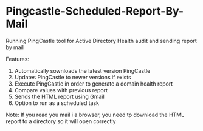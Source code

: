 # Pingcastle-Scheduled-Report-By-Mail
Running PingCastle tool for Active Directory Health audit and sending report by mail

Features:
1. Automatically sownloads the latest version PingCastle
2. Updates PingCastle to newer versions if exists
3. Execute PingCastle in order to generate a domain health report
4. Compare values with previous report
5. Sends the HTML report using Gmail
6. Option to run as a scheduled task

Note: If you read you mail i a browser, you need tp download the HTML report to a directory so it will open correctly



